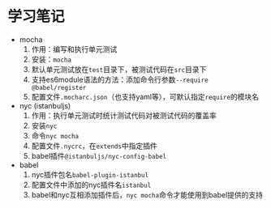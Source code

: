 # 学习笔记

* mocha
  1. 作用：编写和执行单元测试
  1. 安装：`mocha`
  1. 默认单元测试放在`test`目录下，被测试代码在`src`目录下
  1. 支持es6module语法的方法：添加命令行参数`--require @babel/register`
  1. 配置文件`.mocharc.json`（也支持yaml等），可默认指定`require`的模块名
* nyc (istanbuljs)
  1. 作用：执行单元测试时统计测试代码对被测试代码的覆盖率
  1. 安装`nyc`
  1. 命令`nyc mocha`
  1. 配置文件`.nycrc`，在`extends`中指定插件
  1. babel插件`@istanbuljs/nyc-config-babel`
* babel
  1. nyc插件包名`babel-plugin-istanbul`
  1. 配置文件中添加的nyc插件名`istanbul`
  1. babel和nyc互相添加插件后，`nyc mocha`命令才能使用到babel提供的支持
